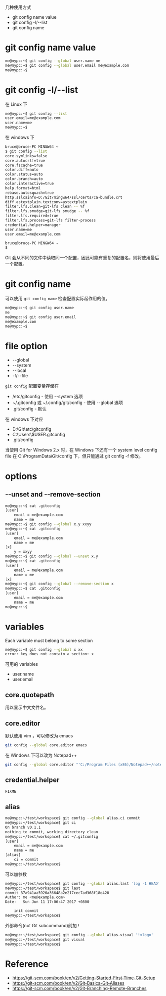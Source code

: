 几种使用方式
- git config name value
- git config -l/--list
- git config name


# git config name value
```bash
me@mypc:~$ git config --global user.name me
me@mypc:~$ git config --global user.email me@example.com
me@mypc:~$ 
```


# git config -l/--list
在 Linux 下
```bash
me@mypc:~$ git config --list
user.email=me@example.com
user.name=me
me@mypc:~$ 
```


在 windows 下
```bash
bruce@bruce-PC MINGW64 ~
$ git config --list
core.symlinks=false
core.autocrlf=true
core.fscache=true
color.diff=auto
color.status=auto
color.branch=auto
color.interactive=true
help.format=html
rebase.autosquash=true
http.sslcainfo=D:/Git/mingw64/ssl/certs/ca-bundle.crt
diff.astextplain.textconv=astextplain
filter.lfs.clean=git-lfs clean -- %f
filter.lfs.smudge=git-lfs smudge -- %f
filter.lfs.required=true
filter.lfs.process=git-lfs filter-process
credential.helper=manager
user.name=me
user.email=me@example.com

bruce@bruce-PC MINGW64 ~
$
```


Git 会从不同的文件中读取同一个配置，因此可能有重复的配置名，则将使用最后一个配置。


# git config name
可以使用 `git config name` 检查配置实际起作用的值。


```bash
me@mypc:~$ git config user.name
me
me@mypc:~$ git config user.email
me@example.com
me@mypc:~$ 
```


# file option
- --global
- --system
- --local
- -f/--file


`git config` 配置变量存储在
- /etc/gitconfig - 使用 --system 选项
- ~/.gitconfig 或 ~/.config/git/config - 使用 --global 选项
- .git/config - 默认


在 windows 下对应
- D:\Git\etc\gitconfig
- C:\Users\\$USER\.gitconfig
- .git/config


当使用 Git for Windows 2.x 时，在 Windows 下还有一个 system level config file 在 C:\ProgramData\Git\config 下，但只能通过 git config -f 修改。


# options
## --unset and --remove-section
```bash
me@mypc:~$ cat .gitconfig
[user]
	email = me@example.com
	name = me
me@mypc:~$ git config --global x.y xxyy
me@mypc:~$ cat .gitconfig
[user]
	email = me@example.com
	name = me
[x]
	y = xxyy
me@mypc:~$ git config --global --unset x.y
me@mypc:~$ cat .gitconfig
[user]
	email = me@example.com
	name = me
[x]
me@mypc:~$ git config --global --remove-section x
me@mypc:~$ cat .gitconfig
[user]
	email = me@example.com
	name = me
me@mypc:~$ 
```


# variables
Each variable must belong to some section
```bash
me@mypc:~$ git config --global x xx
error: key does not contain a section: x
```


可用的 variables
- user.name
- user.email


## core.quotepath
用以显示中文文件名。


## core.editor
默认使用 vim ，可以修改为 emacs
```bash
git config --global core.editor emacs
```


在 Windows 下可以改为 Notepad++
```bash
git config --global core.editor "'C:/Program Files (x86)/Notepad++/notepad++.exe' -multiInst -nosession"
```


## credential.helper
```bash
FIXME
```


## alias
```bash
me@mypc:~/test/workspace$ git config --global alias.ci commit
me@mypc:~/test/workspace$ git ci
On branch v0.1.1
nothing to commit, working directory clean
me@mypc:~/test/workspace$ cat ~/.gitconfig
[user]
	email = me@example.com
	name = me
[alias]
	ci = commit
me@mypc:~/test/workspace$ 
```


可以加参数
```bash
me@mypc:~/test/workspace$ git config --global alias.last 'log -1 HEAD'
me@mypc:~/test/workspace$ git last
commit 37a941aa5926a36648a2e217cec7ad368f18e420
Author: me <me@example.com>
Date:   Sun Jun 11 17:06:47 2017 +0800

    init commit
me@mypc:~/test/workspace$ 
```


外部命令(not Git subcommand)前加 !
```bash
me@mypc:~/test/workspace$ git config --global alias.visual '!xlogo'
me@mypc:~/test/workspace$ git visual
me@mypc:~/test/workspace$ 
```


# Reference
- https://git-scm.com/book/en/v2/Getting-Started-First-Time-Git-Setup
- https://git-scm.com/book/en/v2/Git-Basics-Git-Aliases
- https://git-scm.com/book/en/v2/Git-Branching-Remote-Branches
